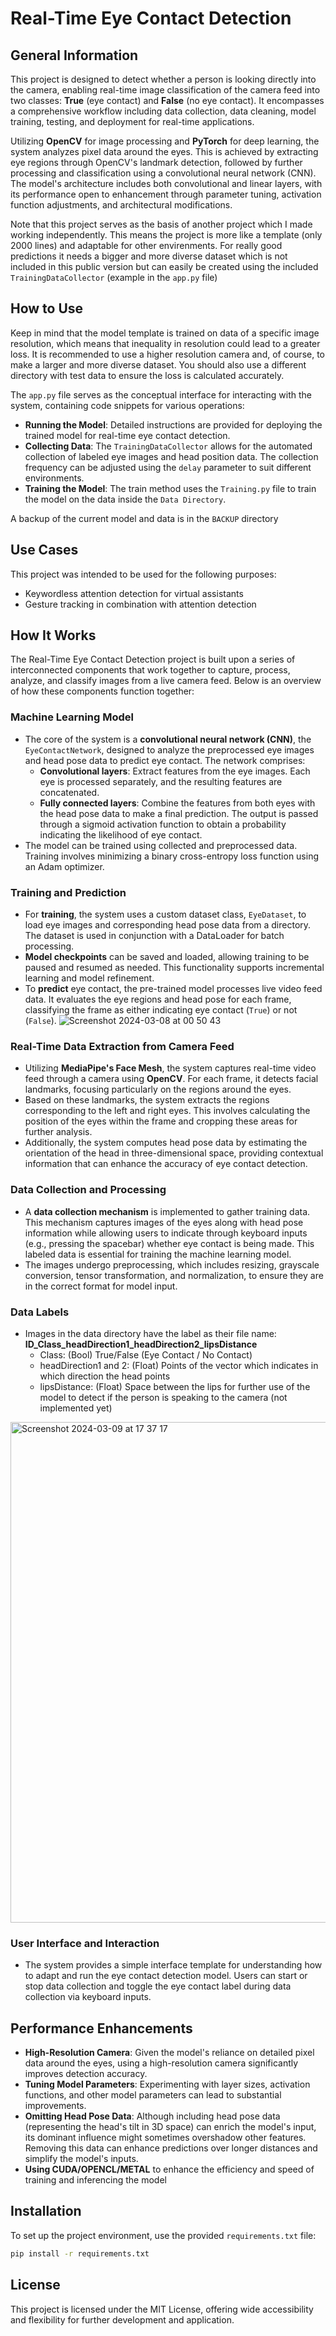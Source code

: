 # Real-Time Eye Contact Detection

## General Information

This project is designed to detect whether a person is looking directly into the camera, enabling real-time image classification of the camera feed into two classes: **True** (eye contact) and **False** (no eye contact). It encompasses a comprehensive workflow including data collection, data cleaning, model training, testing, and deployment for real-time applications.

Utilizing **OpenCV** for image processing and **PyTorch** for deep learning, the system analyzes pixel data around the eyes. This is achieved by extracting eye regions through OpenCV's landmark detection, followed by further processing and classification using a convolutional neural network (CNN). The model's architecture includes both convolutional and linear layers, with its performance open to enhancement through parameter tuning, activation function adjustments, and architectural modifications.

Note that this project serves as the basis of another project which I made working independently. This means the project is more like a template (only 2000 lines) and adaptable for other envirenments. For really good predictions it needs a bigger and more diverse dataset which is not included in this public version but can easily be created using the included `TrainingDataCollector` (example in the `app.py` file)

## How to Use

Keep in mind that the model template is trained on data of a specific image resolution, which means that inequality in resolution could lead to a greater loss. It is recommended to use a higher resolution camera and, of course, to make a larger and more diverse dataset. You should also use a different directory with test data to ensure the loss is calculated accurately.

The `app.py` file serves as the conceptual interface for interacting with the system, containing code snippets for various operations:

- **Running the Model**: Detailed instructions are provided for deploying the trained model for real-time eye contact detection.
- **Collecting Data**: The `TrainingDataCollector` allows for the automated collection of labeled eye images and head position data. The collection frequency can be adjusted using the `delay` parameter to suit different environments.
- **Training the Model**: The train method uses the `Training.py` file to train the model on the data inside the `Data Directory`.

A backup of the current model and data is in the `BACKUP` directory

## Use Cases

This project was intended to be used for the following purposes:
- Keywordless attention detection for virtual assistants
- Gesture tracking in combination with attention detection

## How It Works

The Real-Time Eye Contact Detection project is built upon a series of interconnected components that work together to capture, process, analyze, and classify images from a live camera feed. Below is an overview of how these components function together:

### Machine Learning Model

- The core of the system is a **convolutional neural network (CNN)**, the `EyeContactNetwork`, designed to analyze the preprocessed eye images and head pose data to predict eye contact. The network comprises:
  - **Convolutional layers**: Extract features from the eye images. Each eye is processed separately, and the resulting features are concatenated.
  - **Fully connected layers**: Combine the features from both eyes with the head pose data to make a final prediction. The output is passed through a sigmoid activation function to obtain a probability indicating the likelihood of eye contact.
- The model can be trained using collected and preprocessed data. Training involves minimizing a binary cross-entropy loss function using an Adam optimizer.

### Training and Prediction

- For **training**, the system uses a custom dataset class, `EyeDataset`, to load eye images and corresponding head pose data from a directory. The dataset is used in conjunction with a DataLoader for batch processing.
- **Model checkpoints** can be saved and loaded, allowing training to be paused and resumed as needed. This functionality supports incremental learning and model refinement.
- To **predict** eye contact, the pre-trained model processes live video feed data. It evaluates the eye regions and head pose for each frame, classifying the frame as either indicating eye contact (`True`) or not (`False`).
![Screenshot 2024-03-08 at 00 50 43](https://github.com/nilsplum/EyeContactDetector/assets/128645172/95214680-0cb6-4c0d-9df5-dbee91980a8d)

### Real-Time Data Extraction from Camera Feed

- Utilizing **MediaPipe's Face Mesh**, the system captures real-time video feed through a camera using **OpenCV**. For each frame, it detects facial landmarks, focusing particularly on the regions around the eyes.
- Based on these landmarks, the system extracts the regions corresponding to the left and right eyes. This involves calculating the position of the eyes within the frame and cropping these areas for further analysis.
- Additionally, the system computes head pose data by estimating the orientation of the head in three-dimensional space, providing contextual information that can enhance the accuracy of eye contact detection.

### Data Collection and Processing

- A **data collection mechanism** is implemented to gather training data. This mechanism captures images of the eyes along with head pose information while allowing users to indicate through keyboard inputs (e.g., pressing the spacebar) whether eye contact is being made. This labeled data is essential for training the machine learning model.
- The images undergo preprocessing, which includes resizing, grayscale conversion, tensor transformation, and normalization, to ensure they are in the correct format for model input.

### Data Labels

- Images in the data directory have the label as their file name: **ID_Class_headDirection1_headDirection2_lipsDistance**
  - Class: (Bool) True/False (Eye Contact / No Contact)
  - headDirection1 and 2: (Float) Points of the vector which indicates in which direction the head points
  - lipsDistance: (Float) Space between the lips for further use of the model to detect if the person is speaking to the camera (not implemented yet)
<img width="801" alt="Screenshot 2024-03-09 at 17 37 17" src="https://github.com/nilsplum/EyeContactDetector/assets/128645172/57b7efc4-67d9-4466-a6e1-95b07a16cd53">

### User Interface and Interaction

- The system provides a simple interface template for understanding how to adapt and run the eye contact detection model. Users can start or stop data collection and toggle the eye contact label during data collection via keyboard inputs.

## Performance Enhancements

- **High-Resolution Camera**: Given the model's reliance on detailed pixel data around the eyes, using a high-resolution camera significantly improves detection accuracy.
- **Tuning Model Parameters**: Experimenting with layer sizes, activation functions, and other model parameters can lead to substantial improvements.
- **Omitting Head Pose Data**: Although including head pose data (representing the head's tilt in 3D space) can enrich the model's input, its dominant influence might sometimes overshadow other features. Removing this data can enhance predictions over longer distances and simplify the model's inputs.
- **Using CUDA/OPENCL/METAL** to enhance the efficiency and speed of training and inferencing the model

## Installation

To set up the project environment, use the provided `requirements.txt` file:

```bash
pip install -r requirements.txt
```

## License

This project is licensed under the MIT License, offering wide accessibility and flexibility for further development and application.

